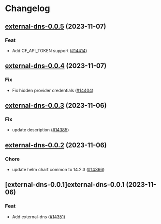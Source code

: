 # Changelog



## [external-dns-0.0.5](https://github.com/truecharts/charts/compare/external-dns-0.0.4...external-dns-0.0.5) (2023-11-07)

### Feat

- Add CF_API_TOKEN support ([#14414](https://github.com/truecharts/charts/issues/14414))
  
  


## [external-dns-0.0.4](https://github.com/truecharts/charts/compare/external-dns-0.0.3...external-dns-0.0.4) (2023-11-07)

### Fix

- Fix hidden provider credentials ([#14404](https://github.com/truecharts/charts/issues/14404))
  
  


## [external-dns-0.0.3](https://github.com/truecharts/charts/compare/external-dns-0.0.2...external-dns-0.0.3) (2023-11-06)

### Fix

- update description ([#14385](https://github.com/truecharts/charts/issues/14385))
  
  


## [external-dns-0.0.2](https://github.com/truecharts/charts/compare/external-dns-0.0.1...external-dns-0.0.2) (2023-11-06)

### Chore

- update helm chart common to 14.2.3 ([#14366](https://github.com/truecharts/charts/issues/14366))
  
  


## [external-dns-0.0.1]external-dns-0.0.1 (2023-11-06)

### Feat

- Add external-dns ([#14351](https://github.com/truecharts/charts/issues/14351))
  
  